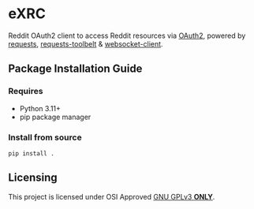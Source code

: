 # eXRC
Reddit OAuth2 client to access Reddit resources via [OAuth2](https://github.com/reddit-archive/reddit/wiki/OAuth2), powered by [requests](https://pypi.org/project/requests/), [requests-toolbelt](https://pypi.org/project/requests-toolbelt/) & [websocket-client](https://pypi.org/project/websocket-client/). 

## Package Installation Guide
### Requires
* Python 3.11+
* pip package manager

### Install from source
```console
pip install .
```

## Licensing
This project is licensed under OSI Approved [GNU GPLv3 **ONLY**](https://github.com/eXhumer/pyeXRC/blob/python3/LICENSE.md).
